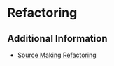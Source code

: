 # Refactoring

## Additional Information

* [Source Making Refactoring](https://sourcemaking.com/refactoring)

